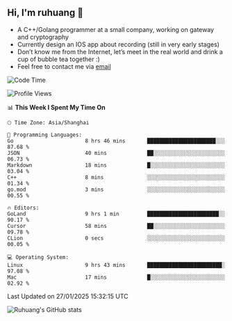 ## Hi, I'm ruhuang 👋

- A C++/Golang programmer at a small company, working on gateway and cryptography
- Currently design an IOS app about recording (still in very early stages)
- Don’t know me from the Internet, let’s meet in the real world and drink a cup of bubble tea together :)
- Feel free to contact me via [email](mailto:ruhuang2001@gmail.com)
<!--START_SECTION:waka-->
![Code Time](http://img.shields.io/badge/Code%20Time-279%20hrs%209%20mins-blue)

![Profile Views](http://img.shields.io/badge/Profile%20Views-0-blue)

📊 **This Week I Spent My Time On** 

```text
🕑︎ Time Zone: Asia/Shanghai

💬 Programming Languages: 
Go                       8 hrs 46 mins       ██████████████████████░░░   87.68 % 
JSON                     40 mins             ██░░░░░░░░░░░░░░░░░░░░░░░   06.73 % 
Markdown                 18 mins             █░░░░░░░░░░░░░░░░░░░░░░░░   03.04 % 
C++                      8 mins              ░░░░░░░░░░░░░░░░░░░░░░░░░   01.34 % 
go.mod                   3 mins              ░░░░░░░░░░░░░░░░░░░░░░░░░   00.55 % 

🔥 Editors: 
GoLand                   9 hrs 1 min         ███████████████████████░░   90.17 % 
Cursor                   58 mins             ██░░░░░░░░░░░░░░░░░░░░░░░   09.78 % 
CLion                    0 secs              ░░░░░░░░░░░░░░░░░░░░░░░░░   00.05 % 

💻 Operating System: 
Linux                    9 hrs 43 mins       ████████████████████████░   97.08 % 
Mac                      17 mins             █░░░░░░░░░░░░░░░░░░░░░░░░   02.92 % 
```


 Last Updated on 27/01/2025 15:32:15 UTC
<!--END_SECTION:waka-->

![Ruhuang's GitHub stats](https://github-readme-stats.vercel.app/api?username=ruhuang2001&count_private=true&hide_title=true&show_icons=true&theme=vue)

